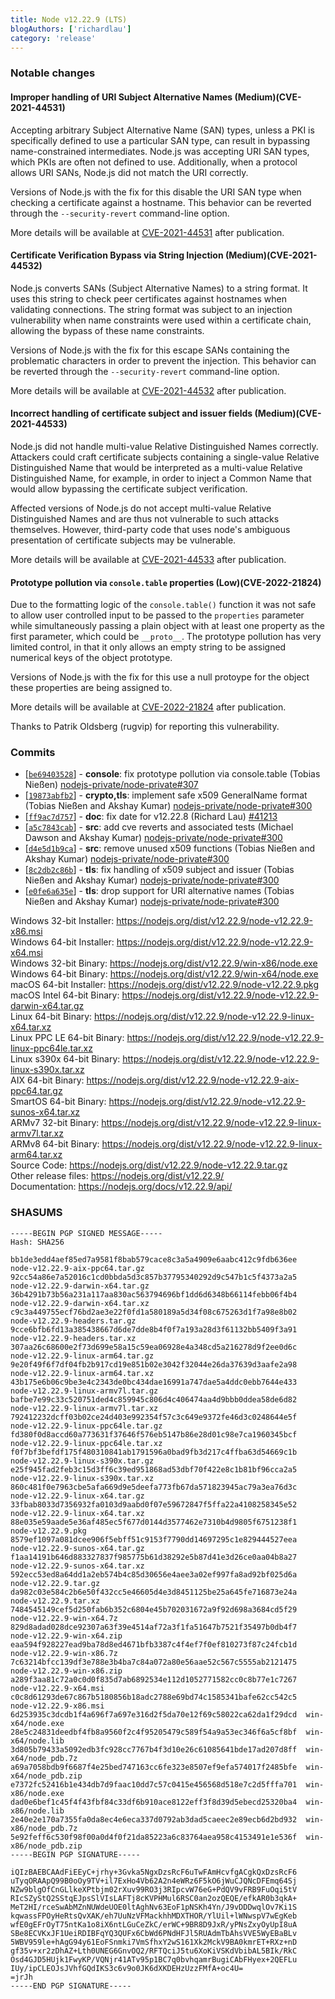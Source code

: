 ```yaml
---
title: Node v12.22.9 (LTS)
blogAuthors: ['richardlau']
category: 'release'
---
```


### Notable changes

#### Improper handling of URI Subject Alternative Names (Medium)(CVE-2021-44531)

Accepting arbitrary Subject Alternative Name (SAN) types, unless a PKI is specifically defined to use a particular SAN type, can result in bypassing name-constrained intermediates. Node.js was accepting URI SAN types, which PKIs are often not defined to use. Additionally, when a protocol allows URI SANs, Node.js did not match the URI correctly.

Versions of Node.js with the fix for this disable the URI SAN type when checking a certificate against a hostname. This behavior can be reverted through the `--security-revert` command-line option.

More details will be available at [CVE-2021-44531](https://cve.mitre.org/cgi-bin/cvename.cgi?name=CVE-2021-44531) after publication.

#### Certificate Verification Bypass via String Injection (Medium)(CVE-2021-44532)

Node.js converts SANs (Subject Alternative Names) to a string format. It uses this string to check peer certificates against hostnames when validating connections. The string format was subject to an injection vulnerability when name constraints were used within a certificate chain, allowing the bypass of these name constraints.

Versions of Node.js with the fix for this escape SANs containing the problematic characters in order to prevent the injection. This behavior can be reverted through the `--security-revert` command-line option.

More details will be available at [CVE-2021-44532](https://cve.mitre.org/cgi-bin/cvename.cgi?name=CVE-2021-44532) after publication.

#### Incorrect handling of certificate subject and issuer fields (Medium)(CVE-2021-44533)

Node.js did not handle multi-value Relative Distinguished Names correctly. Attackers could craft certificate subjects containing a single-value Relative Distinguished Name that would be interpreted as a multi-value Relative Distinguished Name, for example, in order to inject a Common Name that would allow bypassing the certificate subject verification.

Affected versions of Node.js do not accept multi-value Relative Distinguished Names and are thus not vulnerable to such attacks themselves. However, third-party code that uses node's ambiguous presentation of certificate subjects may be vulnerable.

More details will be available at [CVE-2021-44533](https://cve.mitre.org/cgi-bin/cvename.cgi?name=CVE-2021-44533) after publication.

#### Prototype pollution via `console.table` properties (Low)(CVE-2022-21824)

Due to the formatting logic of the `console.table()` function it was not safe to allow user controlled input to be passed to the `properties` parameter while simultaneously passing a plain object with at least one property as the first parameter, which could be `__proto__`. The prototype pollution has very limited control, in that it only allows an empty string to be assigned numerical keys of the object prototype.

Versions of Node.js with the fix for this use a null protoype for the object these properties are being assigned to.

More details will be available at [CVE-2022-21824](https://cve.mitre.org/cgi-bin/cvename.cgi?name=CVE-2022-21824) after publication.

Thanks to Patrik Oldsberg (rugvip) for reporting this vulnerability.

### Commits

* \[[`be69403528`](https://github.com/nodejs/node/commit/be69403528)] - **console**: fix prototype pollution via console.table (Tobias Nießen) [nodejs-private/node-private#307](https://github.com/nodejs-private/node-private/pull/307)
* \[[`19873abfb2`](https://github.com/nodejs/node/commit/19873abfb2)] - **crypto,tls**: implement safe x509 GeneralName format (Tobias Nießen and Akshay Kumar) [nodejs-private/node-private#300](https://github.com/nodejs-private/node-private/pull/300)
* \[[`ff9ac7d757`](https://github.com/nodejs/node/commit/ff9ac7d757)] - **doc**: fix date for v12.22.8 (Richard Lau) [#41213](https://github.com/nodejs/node/pull/41213)
* \[[`a5c7843cab`](https://github.com/nodejs/node/commit/a5c7843cab)] - **src**: add cve reverts and associated tests (Michael Dawson and Akshay Kumar) [nodejs-private/node-private#300](https://github.com/nodejs-private/node-private/pull/300)
* \[[`d4e5d1b9ca`](https://github.com/nodejs/node/commit/d4e5d1b9ca)] - **src**: remove unused x509 functions (Tobias Nießen and Akshay Kumar) [nodejs-private/node-private#300](https://github.com/nodejs-private/node-private/pull/300)
* \[[`8c2db2c86b`](https://github.com/nodejs/node/commit/8c2db2c86b)] - **tls**: fix handling of x509 subject and issuer (Tobias Nießen and Akshay Kumar) [nodejs-private/node-private#300](https://github.com/nodejs-private/node-private/pull/300)
* \[[`e0fe6a635e`](https://github.com/nodejs/node/commit/e0fe6a635e)] - **tls**: drop support for URI alternative names (Tobias Nießen and Akshay Kumar) [nodejs-private/node-private#300](https://github.com/nodejs-private/node-private/pull/300)

Windows 32-bit Installer: https://nodejs.org/dist/v12.22.9/node-v12.22.9-x86.msi<br>
Windows 64-bit Installer: https://nodejs.org/dist/v12.22.9/node-v12.22.9-x64.msi<br>
Windows 32-bit Binary: https://nodejs.org/dist/v12.22.9/win-x86/node.exe<br>
Windows 64-bit Binary: https://nodejs.org/dist/v12.22.9/win-x64/node.exe<br>
macOS 64-bit Installer: https://nodejs.org/dist/v12.22.9/node-v12.22.9.pkg<br>
macOS Intel 64-bit Binary: https://nodejs.org/dist/v12.22.9/node-v12.22.9-darwin-x64.tar.gz<br>
Linux 64-bit Binary: https://nodejs.org/dist/v12.22.9/node-v12.22.9-linux-x64.tar.xz<br>
Linux PPC LE 64-bit Binary: https://nodejs.org/dist/v12.22.9/node-v12.22.9-linux-ppc64le.tar.xz<br>
Linux s390x 64-bit Binary: https://nodejs.org/dist/v12.22.9/node-v12.22.9-linux-s390x.tar.xz<br>
AIX 64-bit Binary: https://nodejs.org/dist/v12.22.9/node-v12.22.9-aix-ppc64.tar.gz<br>
SmartOS 64-bit Binary: https://nodejs.org/dist/v12.22.9/node-v12.22.9-sunos-x64.tar.xz<br>
ARMv7 32-bit Binary: https://nodejs.org/dist/v12.22.9/node-v12.22.9-linux-armv7l.tar.xz<br>
ARMv8 64-bit Binary: https://nodejs.org/dist/v12.22.9/node-v12.22.9-linux-arm64.tar.xz<br>
Source Code: https://nodejs.org/dist/v12.22.9/node-v12.22.9.tar.gz<br>
Other release files: https://nodejs.org/dist/v12.22.9/<br>
Documentation: https://nodejs.org/docs/v12.22.9/api/

### SHASUMS

```
-----BEGIN PGP SIGNED MESSAGE-----
Hash: SHA256

bb1de3edd4aef85ed7a9581f8bab579cace8c3a5a4909e6aabc412c9fdb636ee  node-v12.22.9-aix-ppc64.tar.gz
92cc54a86e7a52016c1cd0bbda5d3c857b37795340292d9c547b1c5f4373a2a5  node-v12.22.9-darwin-x64.tar.gz
36b4291b73b56a231a117aa830ac563794696bf1dd6d6348b66114febb06f4b4  node-v12.22.9-darwin-x64.tar.xz
c9c3a449755ecf76bd2ae3e22f0fd1a580189a5d34f08c675263d1f7a98e8b02  node-v12.22.9-headers.tar.gz
9cce6bfb6fd13a385438667d6de7dde8b4f0f7a193a28d3f61132bb5409f3a91  node-v12.22.9-headers.tar.xz
307aa26c68600e2f73d699e58a15c59ea06928e4a348cd5a216278d9f2ee0d6c  node-v12.22.9-linux-arm64.tar.gz
9e20f49f6f7df04fb2b917cd19e851b02e3042f32044e26da37639d3aafe2a98  node-v12.22.9-linux-arm64.tar.xz
43b175e6b06c9be3e4c2343de0bc434dae16991a747dae5a4ddc0ebb7644e433  node-v12.22.9-linux-armv7l.tar.gz
bafbe7e99c33c520751ded4c859945c806d4c406474aa4d9bbb0ddea58de6d82  node-v12.22.9-linux-armv7l.tar.xz
792412232dcff03b02ce24d403e992354f57c3c649e9372fe46d3c0248644e5f  node-v12.22.9-linux-ppc64le.tar.gz
fd380f0d8accd60a773631f37646f576eb5147b86e28d01c98e7ca1960345bcf  node-v12.22.9-linux-ppc64le.tar.xz
f0f7bf3befdf175f480310841ab1791596a0bad9fb3d217c4ffba63d54669c1b  node-v12.22.9-linux-s390x.tar.gz
e25f945fad2feb3c15d3ff6c39ed951868ad53dbf70f422e8c1b81bf96cca2a5  node-v12.22.9-linux-s390x.tar.xz
860c481f0e7963cbe5afa669d9e5deefa773fb67da571823945ac79a3ea76d3c  node-v12.22.9-linux-x64.tar.gz
33fbab8033d7356932fa0103d9aabd0f07e59672847f5ffa22a4108258345e52  node-v12.22.9-linux-x64.tar.xz
88e035e59aade5e36af485ec5f677d0144d3577462e7310b4d9805f6751238f1  node-v12.22.9.pkg
8579ef1097a081dcee906f5ebff51c9153f7790dd14697295c1e829444527eea  node-v12.22.9-sunos-x64.tar.gz
f1aa14191b646d883327837f985775b61d38292e5b87d41e3d26ce0aa04b8a27  node-v12.22.9-sunos-x64.tar.xz
592ecc53ed8a64dd1a2eb574b4c85d30656e4aee3a02ef997fa8ad92bf025d6a  node-v12.22.9.tar.gz
da982c03e584c2b6e50f432cc5e46605d4e3d8451125be25a645fe716873e24a  node-v12.22.9.tar.xz
7484545149cef5d250fab6b352c6804e45b702031672a9f92d698a3684cd5f29  node-v12.22.9-win-x64.7z
829d8adad028dce92307a63f39e4514af72a3f1fa51647b7521f35497b0db4f7  node-v12.22.9-win-x64.zip
eaa594f928227ead9ba78d8ed4671bfb3387c4f4ef7f0ef810273f87c24fcb1d  node-v12.22.9-win-x86.7z
7c63214bfcc139df3e788e3b4ba7c84a072a80e56aae52c567c5555ab2121475  node-v12.22.9-win-x86.zip
a289f3aa81c72a0c0d0f835d7ab6892534e112d1052771582cc0c8b77e1c7267  node-v12.22.9-x64.msi
c0c8d61293de67c867b5180856b18adc2788e69bd74c1585341bafe62cc542c5  node-v12.22.9-x86.msi
6d253935c3dcdb1f4a696f7a697e316d2f5da70e12f69c58022ca62da1f29dcd  win-x64/node.exe
28e5c24831deedbf4fb8a9560f2c4f95205479c589f54a9a53ec346f6a5cf8bf  win-x64/node.lib
3d805b79433a5092edb3fc928cc7767b4f3d10e26c61085641bde17ad207d8ff  win-x64/node_pdb.7z
a69a7058bdb9f6687f4e25bed747163cc6fe323e8507ef9efa574017f2485bfe  win-x64/node_pdb.zip
e7372fc52416b1e434db7d9faac10dd7c57c0415e456568d518e7c2d5fffa701  win-x86/node.exe
dad0e6bef1c45f4f43fbf84c33df6b910ace8122eff3f8d39d5ebecd25320ba4  win-x86/node.lib
2e40e2e170a7355fa0da8ec4e6eca337d0792ab3dad5caeec2e89ecb6d2bd932  win-x86/node_pdb.7z
5e92feff6c530f98f00a0d4f0f21da85223a6c83764aea958c4153491e1e536f  win-x86/node_pdb.zip
-----BEGIN PGP SIGNATURE-----

iQIzBAEBCAAdFiEEyC+jrhy+3Gvka5NgxDzsRcF6uTwFAmHcvfgACgkQxDzsRcF6
uTyqORAApQ99B0oOy9TV+il7ExHo4Vb62A2n4eWRz6F5kO6jWuCJQNcDFEmq64Sj
NZw9blgOfCnGLlkeXPtbjm02rXuv99RO3j3RIpcvW76eG+PdQV9vFRB9FuOqi5tV
RIcSZyStQ2SStqEJpsSlVIsLAFTj8cKVPHMul6RSC0an2ozQEQE/efkAR0b3qkA+
MeT2HI/rceSwAbMZnNUWdeUOE0ltAghNv63EoF1pNSKh4Yn/J9vDDDwqlOv7Ki1S
kqwassFPOyHeRtsQvXAK/eh7UuNzVFMackhhMDXTHOR/YlUil+lWNwspV7wEgKeb
wfE0gEFrOyT75ntKa1o8iX6ntLGuCeZkC/erWC+9BR8D9JxR/yPNsZxyOyUpI8uA
SBe8ECVKxJF1UeiRDIBFqYQ3QUFx6CbWd6PNdHFJl5RUAdmTbAhsVVE5WyEBaBLv
5WBV959le+hAgG94y61EoFSnmki7VmSfhxY2wS161Xk2MckV9BA0kmrET+RXz+nD
gf35v+xr2zDhAZ+Lth0UNEG6GnvOQ2/RFTQciJ5tu6XoKiVSKdVbibAL5BIk/RkC
Osd4GJD5HUjk1FwyKP/VQNjr41ATv95p1BC7q0bvhqamrBugiCAbFHyex+2QEFLu
IUy/ipCLEOJsJVhfGQdIKS3c6v9o0JK6dXKDEHzUzzFMfA+oc4U=
=jrJh
-----END PGP SIGNATURE-----

```
